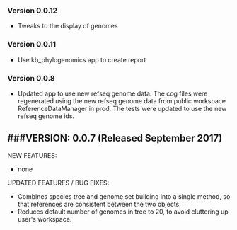 ### Version 0.0.12
- Tweaks to the display of genomes

### Version 0.0.11
- Use kb_phylogenomics app to create report

### Version 0.0.8
- Updated app to use new refseq genome data. The cog files were regenerated using
the new refseq genome data from public workspace ReferenceDataManager in prod.
The tests were updated to use the new refseq genome ids.

###VERSION:  0.0.7 (Released September 2017)
--
NEW FEATURES:
- none

UPDATED FEATURES / BUG FIXES:
- Combines species tree and genome set building into a single method,
  so that references are consistent between the two objects.
- Reduces default number of genomes in tree to 20, to avoid cluttering
  up user's workspace.